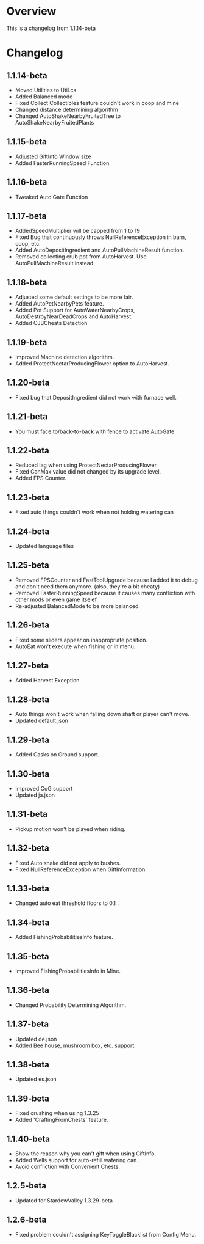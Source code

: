 ﻿# Overview
This is a changelog from 1.1.14-beta

# Changelog
## 1.1.14-beta
- Moved Utilities to Util.cs
- Added Balanced mode
- Fixed Collect Collectibles feature couldn't work in coop and mine
- Changed distance determining algorithm
- Changed AutoShakeNearbyFruitedTree to AutoShakeNearbyFruitedPlants

## 1.1.15-beta
- Adjusted GiftInfo Window size
- Added FasterRunningSpeed Function

## 1.1.16-beta
- Tweaked Auto Gate Function

## 1.1.17-beta
- AddedSpeedMultiplier will be capped from 1 to 19
- Fixed Bug that continuously throws NullReferenceException in barn, coop, etc.
- Added AutoDepositIngredient and AutoPullMachineResult function.
- Removed collecting crub pot from AutoHarvest. Use AutoPullMachineResult instead.

## 1.1.18-beta
- Adjusted some default settings to be more fair.
- Added AutoPetNearbyPets feature.
- Added Pot Support for AutoWaterNearbyCrops, AutoDestroyNearDeadCrops and AutoHarvest.
- Added CJBCheats Detection

## 1.1.19-beta
- Improved Machine detection algorithm.
- Added ProtectNectarProducingFlower option to AutoHarvest.

## 1.1.20-beta
- Fixed bug that DepositIngredient did not work with furnace well.

## 1.1.21-beta
- You must face to/back-to-back with fence to activate AutoGate

## 1.1.22-beta
- Reduced lag when using ProtectNectarProducingFlower.
- Fixed CanMax value did not changed by its upgrade level.
- Added FPS Counter.

## 1.1.23-beta
- Fixed auto things couldn't work when not holding watering can

## 1.1.24-beta
- Updated language files

## 1.1.25-beta
- Removed FPSCounter and FastToolUpgrade because I added it to debug and don't need them anymore. (also, they're a bit cheaty)
- Removed FasterRunningSpeed because it causes many confliction with other mods or even game itselef.
- Re-adjusted BalancedMode to be more balanced.

## 1.1.26-beta
- Fixed some sliders appear on inappropriate position.
- AutoEat won't execute when fishing or in menu.

## 1.1.27-beta
- Added Harvest Exception

## 1.1.28-beta
- Auto things won't work when falling down shaft or player can't move.
- Updated default.json

## 1.1.29-beta
- Added Casks on Ground support.

## 1.1.30-beta
- Improved CoG support
- Updated ja.json

## 1.1.31-beta
- Pickup motion won't be played when riding.

## 1.1.32-beta
- Fixed Auto shake did not apply to bushes.
- Fixed NullReferenceException when GiftInformation

## 1.1.33-beta
- Changed auto eat threshold floors to 0.1 .

## 1.1.34-beta
- Added FishingProbabilitiesInfo feature.

## 1.1.35-beta
- Improved FishingProbabilitiesInfo in Mine.

## 1.1.36-beta
- Changed Probability Determining Algorithm.

## 1.1.37-beta
- Updated de.json
- Added Bee house, mushroom box, etc. support.

## 1.1.38-beta
- Updated es.json

## 1.1.39-beta
- Fixed crushing when using 1.3.25
- Added 'CraftingFromChests' feature.

## 1.1.40-beta
- Show the reason why you can't gift when using GiftInfo.
- Added Wells support for auto-refill watering can.
- Avoid confliction with Convenient Chests.

## 1.2.5-beta
- Updated for StardewValley 1.3.29-beta

## 1.2.6-beta
- Fixed problem couldn't assigning KeyToggleBlacklist from Config Menu.